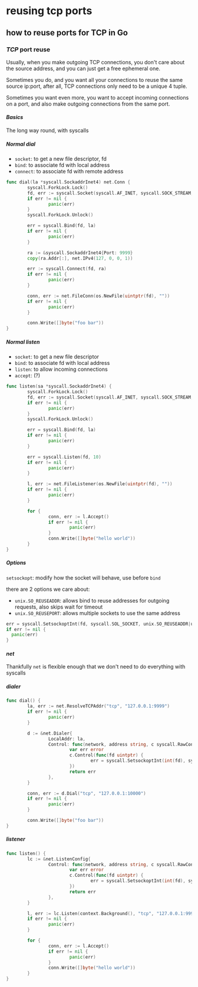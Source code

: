 # reusing tcp ports

## how to reuse ports for TCP in Go

### _TCP_ port reuse

Usually, when you make outgoing TCP connections,
you don't care about the source address,
and you can just get a free ephemeral one.

Sometimes you do,
and you want all your connections to reuse the same source
ip:port, after all, TCP connections only need to be a unique 4 tuple.

Sometimes you want even more,
you want to accept incoming connections on a port,
and also make outgoing connections from the same port.

#### _Basics_

The long way round, with syscalls

##### _Normal_ dial

- `socket`: to get a new file descriptor, fd
- `bind`: to associate fd with local address
- `connect`: to associate fd with remote address

```go
func dial(la *syscall.SockaddrInet4) net.Conn {
        syscall.ForkLock.Lock()
        fd, err := syscall.Socket(syscall.AF_INET, syscall.SOCK_STREAM, 0)
        if err != nil {
                panic(err)
        }
        syscall.ForkLock.Unlock()

        err = syscall.Bind(fd, la)
        if err != nil {
                panic(err)
        }

        ra := &syscall.SockaddrInet4{Port: 9999}
        copy(ra.Addr[:], net.IPv4(127, 0, 0, 1))

        err := syscall.Connect(fd, ra)
        if err != nil {
                panic(err)
        }

        conn, err := net.FileConn(os.NewFile(uintptr(fd), ""))
        if err != nil {
                panic(err)
        }

        conn.Write([]byte("foo bar"))
}
```

##### _Normal_ listen

- `socket`: to get a new file descriptor
- `bind`: to associate fd with local address
- `listen`: to allow incoming connections
- `accept`: (?)

```go
func listen(sa *syscall.SockaddrInet4) {
        syscall.ForkLock.Lock()
        fd, err := syscall.Socket(syscall.AF_INET, syscall.SOCK_STREAM, 0)
        if err != nil {
                panic(err)
        }
        syscall.ForkLock.Unlock()

        err = syscall.Bind(fd, la)
        if err != nil {
                panic(err)
        }

        err = syscall.Listen(fd, 10)
        if err != nil {
                panic(err)
        }

        l, err := net.FileListener(os.NewFile(uintptr(fd), ""))
        if err != nil {
                panic(err)
        }

        for {
                conn, err := l.Accept()
                if err != nil {
                        panic(err)
                }
                conn.Write([]byte("hello world"))
        }
}
```

##### _Options_

`setsockopt`: modify how the socket will behave, use before `bind`

there are 2 options we care about:

- `unix.SO_REUSEADDR`: allows bind to reuse addresses for outgoing requests, also skips wait for timeout
- `unix.SO_REUSEPORT`: allows multiple sockets to use the same address

```go
err = syscall.SetsockoptInt(fd, syscall.SOL_SOCKET, unix.SO_REUSEADDR|unix.SO_REUSEPORT, 1)
if err != nil {
  panic(err)
}
```

#### _net_

Thankfully `net` is flexible enough that
we don't need to do everything with syscalls

##### _dialer_

```go
func dial() {
        la, err := net.ResolveTCPAddr("tcp", "127.0.0.1:9999")
        if err != nil {
                panic(err)
        }

        d := &net.Dialer{
                LocalAddr: la,
                Control: func(network, address string, c syscall.RawConn) error {
                        var err error
                        c.Control(func(fd uintptr) {
                                err = syscall.SetsockoptInt(int(fd), syscall.SOL_SOCKET, unix.SO_REUSEADDR|unix.SO_REUSEPORT, 1)
                        })
                        return err
                },
        }

        conn, err := d.Dial("tcp", "127.0.0.1:10000")
        if err != nil {
                panic(err)
        }

        conn.Write([]byte("foo bar"))
}
```

##### _listener_

```go
func listen() {
        lc := &net.ListenConfig{
                Control: func(network, address string, c syscall.RawConn) error {
                        var err error
                        c.Control(func(fd uintptr) {
                                err = syscall.SetsockoptInt(int(fd), syscall.SOL_SOCKET, unix.SO_REUSEADDR|unix.SO_REUSEPORT, 1)
                        })
                        return err
                },
        }

        l, err := lc.Listen(context.Background(), "tcp", "127.0.0.1:9999")
        if err != nil {
                panic(err)
        }

        for {
                conn, err := l.Accept()
                if err != nil {
                        panic(err)
                }
                conn.Write([]byte("hello world"))
        }
}
```

